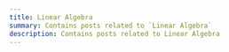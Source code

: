 ```yaml
---
title: Linear Algebra
summary: Contains posts related to `Linear Algebra`
description: Contains posts related to Linear Algebra
---
```

